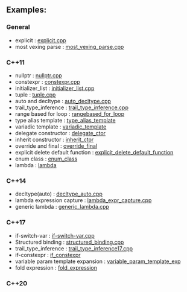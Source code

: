 ## Examples:

### General
* explicit                  : [explicit.cpp](./c++/explicit.cpp)
* most vexing parse         : [most_vexing_parse.cpp](./c++/most_vexing_parse.cpp)


### C++11   
* nullptr                   : [nullptr.cpp](./c++11/nullptr.cpp)
* constexpr                 : [constexpr.cpp](./c++11/constexpr.cpp)
* initializer_list          : [initializer_list.cpp](./c++11/initializer_list.cpp)
* tuple                     : [tuple.cpp](./c++11/tuple.cpp)
* auto and decltype         : [auto_decltype.cpp](./c++11/auto_decltype.cpp)
* trail_type_inference      : [trail_type_inference.cpp](./c++11/trail_type_inference.cpp)
* range based for loop      : [rangebased_for_loop](./c++11/rangebased_for_loop.cpp)
* type alias template       : [type_alias_template](./c++11/type_alias_template.cpp)
* variadic template         : [variadic_template](./c++11/variadic_template.cpp)
* delegate constructor      : [delegate_ctor](./c++11/delegate_ctor.cpp)
* inherit constructor       : [inherit_ctor](./c++11/inherit_ctor.cpp)
* override and final        : [override_final](./c++11/override_final.cpp)
* explicit delete default 
                function    : [explicit_delete_default_function](./c++11/explicit_delete_default_function.cpp)
* enum class                : [enum_class](./c++11/enum_class.cpp)
* lambda                    : [lambda](./c+11/lambda.cpp)


### C++14   
* decltype(auto)            : [decltype_auto.cpp](./c++14/decltype_auto.cpp)
* lambda expression capture : [lambda_expr_capture.cpp](./c++14/lambda_expr_capture.cpp)
* generic lambda            : [generic_lambda.cpp](./c++14/generic_lambda.cpp)


### C++17   

* if-switch-var             : [if-switch-var.cpp](./c++17/if-switch-var.cpp)       
* Structured binding        : [structured_binding.cpp](./c++17/structured_binding.cpp)
* trail_type_inference      : [trail_type_inference17.cpp](./c++17/trail_type_inference17.cpp)
* if-constexpr              : [if_constexpr](./c++17/if_constexpr.cpp)
* variable param template 
                expansion   : [variable_param_template_exp](./c++17/variable_param_template_exp.cpp)
* fold expression           : [fold_expression](./c++17/fold_expression.cpp)


### C++20
